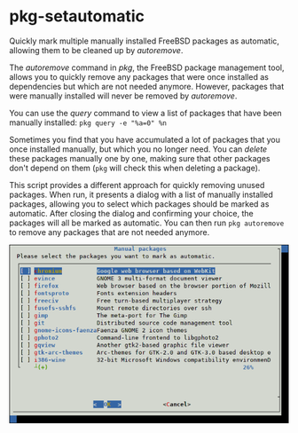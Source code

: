 # pkg-setautomatic
Quickly mark multiple manually installed FreeBSD packages as automatic, allowing them to be cleaned up by _autoremove_.

The _autoremove_ command in _pkg_, the FreeBSD package management tool, allows you to quickly remove any packages that were once installed as dependencies but which are not needed anymore. However, packages that were manually installed will never be removed by _autoremove_.

You can use the _query_ command to view a list of packages that have been manually installed:
`pkg query -e "%a=0" %n`

Sometimes you find that you have accumulated a lot of packages that you once installed manually, but which you no longer need. You can _delete_ these packages manually one by one, making sure that other packages don't depend on them (`pkg` will check this when deleting a package).

This script provides a different approach for quickly removing unused packages. When run, it presents a dialog with a list of manually installed packages, allowing you to select which packages should be marked as automatic. After closing the dialog and confirming your choice, the packages will all be marked as automatic. You can then run `pkg autoremove` to remove any packages that are not needed anymore.

![Screenshot](/images/screenshot.png)
